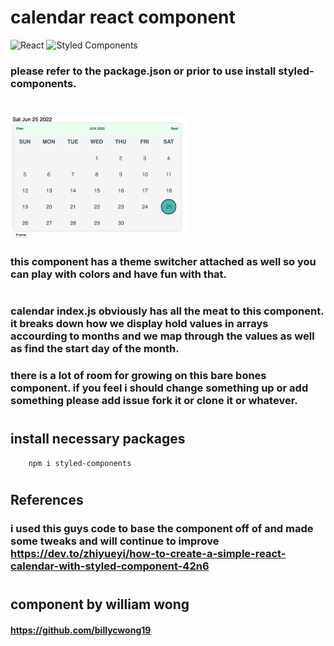 # calendar react component

![React](https://img.shields.io/badge/react-%2320232a.svg?style=for-the-badge&logo=react&logoColor=%2361DAFB)
![Styled Components](https://img.shields.io/badge/styled--components-DB7093?style=for-the-badge&logo=styled-components&logoColor=white)

### please refer to the package.json or prior to use install styled-components.

#

<img src="./public/calendarscreenshot.png" height="200">

### this component has a theme switcher attached as well so you can play with colors and have fun with that. 

#

### calendar index.js obviously has all the meat to this component. it breaks down how we display hold values in arrays accourding to months and we map through the values as well as find the start day of the month. 

### there is a lot of room for growing on this bare bones component. if you feel i should change something up or add something please add issue fork it or clone it or whatever. 

#

## install necessary packages

        npm i styled-components


#

## References 

### i used this guys code to base the component off of and made some tweaks and will continue to improve https://dev.to/zhiyueyi/how-to-create-a-simple-react-calendar-with-styled-component-42n6

#

## component by william wong
#### https://github.com/billycwong19